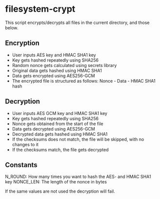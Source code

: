 # filesystem-crypt
This script encrypts/decrypts all files in the current directory, and those below.

## Encryption
- User inputs AES key and HMAC SHA1 key
- Key gets hashed repeatedly using SHA256
- Random nonce gets calculated using secrets library
- Original data gets hashed using HMAC SHA1
- Data gets encrypted using AES256-GCM
- The encrypted file is structured as follows: Nonce - Data - HMAC SHA1 hash

## Decryption
- User inputs AES GCM key and HMAC SHA1 key
- Key gets hashed repeatedly using SHA256
- Nonce gets obtained from the start of the file
- Data gets decrypted using AES256-GCM
- Decrypted data gets hashed using HMAC SHA1
- If the checksums does not match, the file will be skipped, with no changes to it
- If the checksums match, the file gets decrypted

## Constants
N_ROUND: How many times you want to hash the AES- and HMAC SHA1 key
NONCE_LEN: The length of the nonce in bytes

If the same values are not used the decryption will fail.
